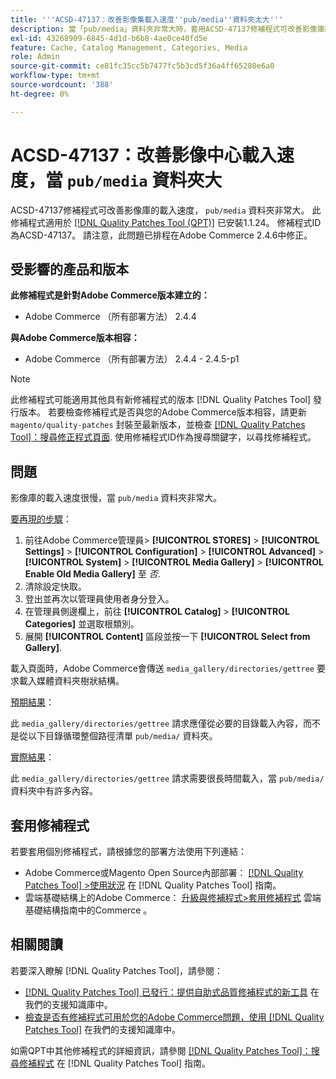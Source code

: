 ```yaml
---
title: '''ACSD-47137：改善影像集載入速度''pub/media''資料夾太大'''
description: 當「pub/media」資料夾非常大時，套用ACSD-47137修補程式可改善影像庫的載入速度。
exl-id: 43268909-6845-4d1d-b6b8-4ae0ce40fd5e
feature: Cache, Catalog Management, Categories, Media
role: Admin
source-git-commit: ce81fc35cc5b7477fc5b3cd5f36a4ff65280e6a0
workflow-type: tm+mt
source-wordcount: '388'
ht-degree: 0%

---
```


# ACSD-47137：改善影像中心載入速度，當 `pub/media` 資料夾大

ACSD-47137修補程式可改善影像庫的載入速度， `pub/media` 資料夾非常大。 此修補程式適用於 [[!DNL Quality Patches Tool (QPT)]](/help/announcements/adobe-commerce-announcements/magento-quality-patches-released-new-tool-to-self-serve-quality-patches.md) 已安裝1.1.24。 修補程式ID為ACSD-47137。 請注意，此問題已排程在Adobe Commerce 2.4.6中修正。

## 受影響的產品和版本

**此修補程式是針對Adobe Commerce版本建立的：**
* Adobe Commerce （所有部署方法） 2.4.4

**與Adobe Commerce版本相容：**
* Adobe Commerce （所有部署方法） 2.4.4 - 2.4.5-p1

>[!NOTE]
>
>此修補程式可能適用其他具有新修補程式的版本 [!DNL Quality Patches Tool] 發行版本。 若要檢查修補程式是否與您的Adobe Commerce版本相容，請更新 `magento/quality-patches` 封裝至最新版本，並檢查 [[!DNL Quality Patches Tool]：搜尋修正程式頁面](https://experienceleague.adobe.com/tools/commerce-quality-patches/index.html). 使用修補程式ID作為搜尋關鍵字，以尋找修補程式。

## 問題

影像庫的載入速度很慢，當 `pub/media` 資料夾非常大。

<u>要再現的步驟</u>：

1. 前往Adobe Commerce管理員> **[!UICONTROL STORES]** > **[!UICONTROL Settings]** > **[!UICONTROL Configuration]** > **[!UICONTROL Advanced]** > **[!UICONTROL System]** > **[!UICONTROL Media Gallery]** > **[!UICONTROL Enable Old Media Gallery]** 至 _否_.
1. 清除設定快取。
1. 登出並再次以管理員使用者身分登入。
1. 在管理員側邊欄上，前往 **[!UICONTROL Catalog]** > **[!UICONTROL Categories]** 並選取根類別。
1. 展開 **[!UICONTROL Content]** 區段並按一下 **[!UICONTROL Select from Gallery]**.

載入頁面時，Adobe Commerce會傳送 `media_gallery/directories/gettree` 要求載入媒體資料夾樹狀結構。

<u>預期結果</u>：

此 `media_gallery/directories/gettree` 請求應僅從必要的目錄載入內容，而不是從以下目錄循環整個路徑清單 `pub/media/` 資料夾。

<u>實際結果</u>：

此 `media_gallery/directories/gettree` 請求需要很長時間載入，當 `pub/media/` 資料夾中有許多內容。

## 套用修補程式

若要套用個別修補程式，請根據您的部署方法使用下列連結：

* Adobe Commerce或Magento Open Source內部部署： [[!DNL Quality Patches Tool] >使用狀況](https://experienceleague.adobe.com/docs/commerce-operations/tools/quality-patches-tool/usage.html) 在 [!DNL Quality Patches Tool] 指南。
* 雲端基礎結構上的Adobe Commerce： [升級與修補程式>套用修補程式](https://experienceleague.adobe.com/docs/commerce-cloud-service/user-guide/develop/upgrade/apply-patches.html) 雲端基礎結構指南中的Commerce 。

## 相關閱讀

若要深入瞭解 [!DNL Quality Patches Tool]，請參閱：

* [[!DNL Quality Patches Tool] 已發行：提供自助式品質修補程式的新工具](/help/announcements/adobe-commerce-announcements/magento-quality-patches-released-new-tool-to-self-serve-quality-patches.md) 在我們的支援知識庫中。
* [檢查是否有修補程式可用於您的Adobe Commerce問題，使用 [!DNL Quality Patches Tool]](/help/support-tools/patches-available-in-qpt-tool/check-patch-for-magento-issue-with-magento-quality-patches.md) 在我們的支援知識庫中。

如需QPT中其他修補程式的詳細資訊，請參閱 [[!DNL Quality Patches Tool]：搜尋修補程式](https://experienceleague.adobe.com/tools/commerce-quality-patches/index.html) 在 [!DNL Quality Patches Tool] 指南。
